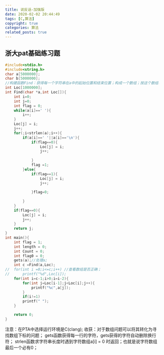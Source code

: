 ```yaml
---
title: 说反话-加强版
date: 2020-02-02 20:44:49
tags: [C,算法]
copyright: true
categories: 算法
related_posts: true
---
```

## 浙大pat基础练习题
<!--more-->
```c
#include<stdio.h>
#include<string.h>
char a[5000000];
char b[5000000];
//构建函数Find：获得每一个字符串在a中的起始位置和结束位置；构成一个数组；按这个数组输出；
int Loc[1000000];
int Find(char *a,int Loc[]){
	int i=0;
	int j=0; 
	int flag = 0;
	while(a[i]==' '){
		i++;
	}
	Loc[j] = i;
	j++;
	for(;i<strlen(a);i++){
		if(a[i]==' '||a[i]=='\n'){
			if(flag==0){
				Loc[j] = i;
				j++;
				
			}
			flag =1;
		}else{
			if(flag==1){
				Loc[j] = i;
				j++;
				
			}flag=0;
			
		}
	}
	if(flag==0){
		Loc[j] = i;
		j++;
	}
	return j;
}
int main(){
	int flag = 1;
	int length = 0;
	int Count = 0;
	int flag0 = 0;
	gets(a);//处理a;
	int c =Find(a,Loc);
//	for(int i =0;i<=c;i++) //查看数组是否正确；
//		printf("%d",Loc[i]);
	for(int i=c-1;i>0;i=i-2){
		for(int j=Loc[i-1];j<Loc[i];j++){
			printf("%c",a[j]);
		}
		if(i!=1)
		printf(" ");
	}

	return 0;
} 

```

注意：在PTA中选择运行环境是C(clang);
收获：对于数组问题可以将其转化为寻找数组下标的问题；
gets函数获得每一行的字符，gets获得的字符自动删除换行符；
strlen函数求字符串长度时遇到字符数组a[i] = 0 时返回；也就是说字符数组最后一个必有0；